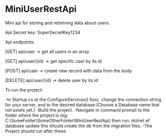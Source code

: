 # MiniUserRestApi
Mini api for storing and retreiving data about users.

Api Secret key: SuperSecretKey1234

Api endpoints:

  [GET]    api/user      -> get all users in an array
  
  [GET]    api/user/{id} -> get specific user by its id
  
  [POST]   api/user      -> create new record with data from the body
  
  [DELETE] api/user/{id} -> delete user by its id
  

To run the project:

-In Startup.cs at the ConfigureServices() func, change the connection string for your server, and to the desired database.(Choose a Database name that not exists yet.)
-Build the project.
-Navigate in command prompt to the folder where the project is (eg: C:\SomeFolder\SomeOtherFolder\MiniUserRestApi)
 then run: dotnet ef database update
 this should create the db from the migration files.
-The Project should run after these.
